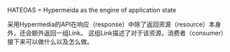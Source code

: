 HATEOAS = Hypermeida as the engine of application state

采用Hypermedia的API在响应（response）中除了返回资源（resource）本身外，还会额外返回一组Link。 
这组Link描述了对于该资源，消费者（consumer）接下来可以做什么以及怎么做。

